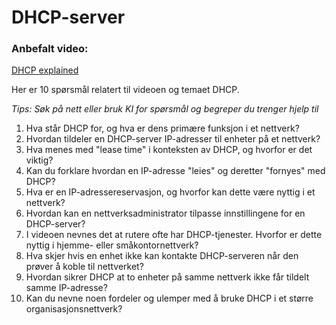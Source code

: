 # DHCP-server

### Anbefalt video:
[DHCP explained](https://www.youtube.com/watch?v=e6-TaH5bkjo)

Her er 10 spørsmål relatert til videoen og temaet DHCP.

*Tips: Søk på nett eller bruk KI for spørsmål og begreper du trenger hjelp til*

1. Hva står DHCP for, og hva er dens primære funksjon i et nettverk?
2. Hvordan tildeler en DHCP-server IP-adresser til enheter på et nettverk?
3. Hva menes med "lease time" i konteksten av DHCP, og hvorfor er det viktig?
4. Kan du forklare hvordan en IP-adresse "leies" og deretter "fornyes" med DHCP?
5. Hva er en IP-adressereservasjon, og hvorfor kan dette være nyttig i et nettverk?
6. Hvordan kan en nettverksadministrator tilpasse innstillingene for en DHCP-server?
7. I videoen nevnes det at rutere ofte har DHCP-tjenester. Hvorfor er dette nyttig i hjemme- eller småkontornettverk?
8. Hva skjer hvis en enhet ikke kan kontakte DHCP-serveren når den prøver å koble til nettverket?
9. Hvordan sikrer DHCP at to enheter på samme nettverk ikke får tildelt samme IP-adresse?
10. Kan du nevne noen fordeler og ulemper med å bruke DHCP i et større organisasjonsnettverk?
